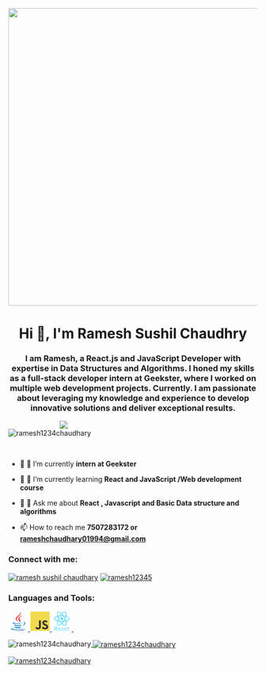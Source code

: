 <img align="center" width="600" height="600" src="https://camo.githubusercontent.com/62da68eb62b1e5f175f7d1f0191dd89a653d7908feb22d37d4a0ab07365d6791/68747470733a2f2f6d656469612e67697068792e636f6d2f6d656469612f4d3967624264396e6244724f5475314d71782f67697068792e676966">
<h1 align="center">Hi 👋, I'm Ramesh Sushil Chaudhry</h1>
<h3 align="center">I am Ramesh, a React.js and JavaScript Developer with expertise in Data Structures and Algorithms. I honed my skills as a full-stack developer intern at Geekster, where I worked on multiple web development projects. Currently. I am passionate about leveraging my knowledge and experience to develop innovative solutions and deliver exceptional results.</h3>
<img align="right" width="400" src="https://camo.githubusercontent.com/15951932b2f45dde61f5b5a07954c4bbe8652ebf65b01691dd6d4721de34db1c/68747470733a2f2f696d6167652e6c65786963612e6172742f66756c6c5f6a70672f38663565643665302d623361382d343964362d396432662d313933353561313536653663">
<p align="left"> <img src="https://komarev.com/ghpvc/?username=ramesh1234chaudhary&label=Profile%20views&color=0e75b6&style=flat" alt="ramesh1234chaudhary" /> </p>

<p align="left"> <a href="https://twitter.com/" target="blank"><img src="https://img.shields.io/twitter/follow/?logo=twitter&style=for-the-badge" alt="" /></a> </p>

- 🔭 🔭 I’m currently **intern at Geekster**

- 🌱 🌱 I’m currently learning **React and JavaScript /Web development course**

- 💬 💬 Ask me about **React , Javascript and Basic Data structure and algorithms**

- 📫 How to reach me **7507283172 or rameshchaudhary01994@gmail.com**

<h3 align="left">Connect with me:</h3>
<p align="left">
<a href="https://linkedin.com/in/ramesh sushil chaudhary" target="blank"><img align="center" src="https://raw.githubusercontent.com/rahuldkjain/github-profile-readme-generator/master/src/images/icons/Social/linked-in-alt.svg" alt="ramesh sushil chaudhary" height="30" width="40" /></a>
<a href="https://www.leetcode.com/ramesh12345" target="blank"><img align="center" src="https://raw.githubusercontent.com/rahuldkjain/github-profile-readme-generator/master/src/images/icons/Social/leet-code.svg" alt="ramesh12345" height="30" width="40" /></a>
</p>

<h3 align="left">Languages and Tools:</h3>
<p align="left"> <a href="https://www.java.com" target="_blank" rel="noreferrer"> <img src="https://raw.githubusercontent.com/devicons/devicon/master/icons/java/java-original.svg" alt="java" width="40" height="40"/> </a> <a href="https://developer.mozilla.org/en-US/docs/Web/JavaScript" target="_blank" rel="noreferrer"> <img src="https://raw.githubusercontent.com/devicons/devicon/master/icons/javascript/javascript-original.svg" alt="javascript" width="40" height="40"/> </a> <a href="https://reactjs.org/" target="_blank" rel="noreferrer"> <img src="https://raw.githubusercontent.com/devicons/devicon/master/icons/react/react-original-wordmark.svg" alt="react" width="40" height="40"/> </a> <a href="https://sass-lang.com" target="_blank" rel="noreferrer"> <img >

<p><img align="left" src="https://github-readme-stats.vercel.app/api/top-langs?username=ramesh1234chaudhary&show_icons=true&locale=en&layout=compact" alt="ramesh1234chaudhary" /></p>

<p>&nbsp;<img align="center" src="https://github-readme-stats.vercel.app/api?username=ramesh1234chaudhary&show_icons=true&locale=en" alt="ramesh1234chaudhary" /></p>

<p><img align="center" src="https://github-readme-streak-stats.herokuapp.com/?user=ramesh1234chaudhary&" alt="ramesh1234chaudhary" /></p>

